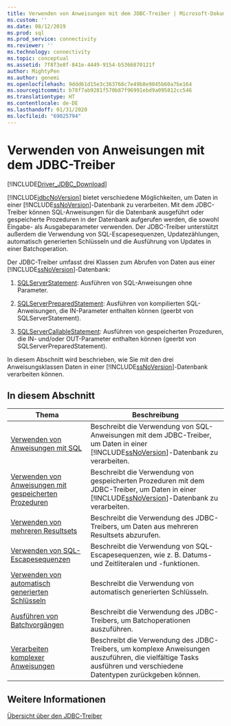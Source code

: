 ```yaml
---
title: Verwenden von Anweisungen mit dem JDBC-Treiber | Microsoft-Dokumentation
ms.custom: ''
ms.date: 08/12/2019
ms.prod: sql
ms.prod_service: connectivity
ms.reviewer: ''
ms.technology: connectivity
ms.topic: conceptual
ms.assetid: 7f8f3e8f-841e-4449-9154-b5366870121f
author: MightyPen
ms.author: genemi
ms.openlocfilehash: 9ddd61d15e3c363766c7e49b8e9045b60a7be164
ms.sourcegitcommit: b78f7ab9281f570b87f96991ebd9a095812cc546
ms.translationtype: HT
ms.contentlocale: de-DE
ms.lasthandoff: 01/31/2020
ms.locfileid: "69025794"
---
```

# <a name="using-statements-with-the-jdbc-driver"></a>Verwenden von Anweisungen mit dem JDBC-Treiber

[!INCLUDE[Driver_JDBC_Download](../../includes/driver_jdbc_download.md)]

[!INCLUDE[jdbcNoVersion](../../includes/jdbcnoversion_md.md)] bietet verschiedene Möglichkeiten, um Daten in einer [!INCLUDE[ssNoVersion](../../includes/ssnoversion-md.md)]-Datenbank zu verarbeiten. Mit dem JDBC-Treiber können SQL-Anweisungen für die Datenbank ausgeführt oder gespeicherte Prozeduren in der Datenbank aufgerufen werden, die sowohl Eingabe- als Ausgabeparameter verwenden. Der JDBC-Treiber unterstützt außerdem die Verwendung von SQL-Escapesequenzen, Updatezählungen, automatisch generierten Schlüsseln und die Ausführung von Updates in einer Batchoperation.  
  
Der JDBC-Treiber umfasst drei Klassen zum Abrufen von Daten aus einer [!INCLUDE[ssNoVersion](../../includes/ssnoversion-md.md)]-Datenbank:  
  
1. [SQLServerStatement](../../connect/jdbc/reference/sqlserverstatement-class.md): Ausführen von SQL-Anweisungen ohne Parameter.  
  
2. [SQLServerPreparedStatement](../../connect/jdbc/reference/sqlserverpreparedstatement-class.md): Ausführen von kompilierten SQL-Anweisungen, die IN-Parameter enthalten können (geerbt von SQLServerStatement).  
  
3. [SQLServerCallableStatement](../../connect/jdbc/reference/sqlservercallablestatement-class.md): Ausführen von gespeicherten Prozeduren, die IN- und/oder OUT-Parameter enthalten können (geerbt von SQLServerPreparedStatement).  
  
 In diesem Abschnitt wird beschrieben, wie Sie mit den drei Anweisungsklassen Daten in einer [!INCLUDE[ssNoVersion](../../includes/ssnoversion-md.md)]-Datenbank verarbeiten können.  
  
## <a name="in-this-section"></a>In diesem Abschnitt  

| Thema                                                                                                    | Beschreibung                                                                                                                                            |
| -------------------------------------------------------------------------------------------------------- | ------------------------------------------------------------------------------------------------------------------------------------------------------ |
| [Verwenden von Anweisungen mit SQL](../../connect/jdbc/using-statements-with-sql.md)                             | Beschreibt die Verwendung von SQL-Anweisungen mit dem JDBC-Treiber, um Daten in einer [!INCLUDE[ssNoVersion](../../includes/ssnoversion-md.md)]-Datenbank zu verarbeiten.    |
| [Verwenden von Anweisungen mit gespeicherten Prozeduren](../../connect/jdbc/using-statements-with-stored-procedures.md) | Beschreibt die Verwendung von gespeicherten Prozeduren mit dem JDBC-Treiber, um Daten in einer [!INCLUDE[ssNoVersion](../../includes/ssnoversion-md.md)]-Datenbank zu verarbeiten. |
| [Verwenden von mehreren Resultsets](../../connect/jdbc/using-multiple-result-sets.md)                           | Beschreibt die Verwendung des JDBC-Treibers, um Daten aus mehreren Resultsets abzurufen.                                                                       |
| [Verwenden von SQL-Escapesequenzen](../../connect/jdbc/using-sql-escape-sequences.md)                           | Beschreibt die Verwendung von SQL-Escapesequenzen, wie z. B. Datums- und Zeitliteralen und -funktionen.                                                               |
| [Verwenden von automatisch generierten Schlüsseln](../../connect/jdbc/using-auto-generated-keys.md)                             | Beschreibt die Verwendung von automatisch generierten Schlüsseln.                                                                                                     |
| [Ausführen von Batchvorgängen](../../connect/jdbc/performing-batch-operations.md)                         | Beschreibt die Verwendung des JDBC-Treibers, um Batchoperationen auszuführen.                                                                                      |
| [Verarbeiten komplexer Anweisungen](../../connect/jdbc/handling-complex-statements.md)                         | Beschreibt die Verwendung des JDBC-Treibers, um komplexe Anweisungen auszuführen, die vielfältige Tasks ausführen und verschiedene Datentypen zurückgeben können.               |
  
## <a name="see-also"></a>Weitere Informationen

[Übersicht über den JDBC-Treiber](../../connect/jdbc/overview-of-the-jdbc-driver.md)  
